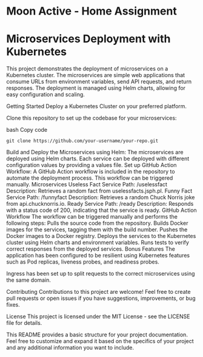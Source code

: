 # Moon Active - Home Assignment
# Microservices Deployment with Kubernetes
This project demonstrates the deployment of microservices on a Kubernetes cluster. The microservices are simple web applications that consume URLs from environment variables, send API requests, and return responses. The deployment is managed using Helm charts, allowing for easy configuration and scaling.

Getting Started
Deploy a Kubernetes Cluster on your preferred platform.

Clone this repository to set up the codebase for your microservices:

bash
Copy code
```
git clone https://github.com/your-username/your-repo.git
```

Build and Deploy the Microservices using Helm:
The microservices are deployed using Helm charts. Each service can be deployed with different configuration values by providing a values file.
Set up GitHub Action Workflow:
A GitHub Action workflow is included in the repository to automate the deployment process. This workflow can be triggered manually.
Microservices
Useless Fact Service
Path: /uselessfact
Description: Retrieves a random fact from uselessfacts.jsph.pl.
Funny Fact Service
Path: /funnyfact
Description: Retrieves a random Chuck Norris joke from api.chucknorris.io.
Ready Service
Path: /ready
Description: Responds with a status code of 200, indicating that the service is ready.
GitHub Action Workflow
The workflow can be triggered manually and performs the following steps:
Pulls the source code from the repository.
Builds Docker images for the services, tagging them with the build number.
Pushes the Docker images to a Docker registry.
Deploys the services to the Kubernetes cluster using Helm charts and environment variables.
Runs tests to verify correct responses from the deployed services.
Bonus Features
The application has been configured to be resilient using Kubernetes features such as Pod replicas, liveness probes, and readiness probes.

Ingress has been set up to split requests to the correct microservices using the same domain.

Contributing
Contributions to this project are welcome! Feel free to create pull requests or open issues if you have suggestions, improvements, or bug fixes.

License
This project is licensed under the MIT License - see the LICENSE file for details.

This README provides a basic structure for your project documentation. Feel free to customize and expand it based on the specifics of your project and any additional information you want to include.
